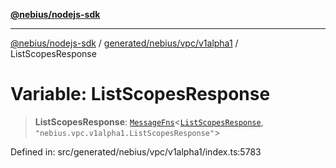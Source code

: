 [**@nebius/nodejs-sdk**](../../../../../README.md)

---

[@nebius/nodejs-sdk](../../../../../README.md) / [generated/nebius/vpc/v1alpha1](../README.md) / ListScopesResponse

# Variable: ListScopesResponse

> **ListScopesResponse**: [`MessageFns`](../../../../../runtime/protos/core/interfaces/MessageFns.md)\<[`ListScopesResponse`](../interfaces/ListScopesResponse.md), `"nebius.vpc.v1alpha1.ListScopesResponse"`\>

Defined in: src/generated/nebius/vpc/v1alpha1/index.ts:5783
